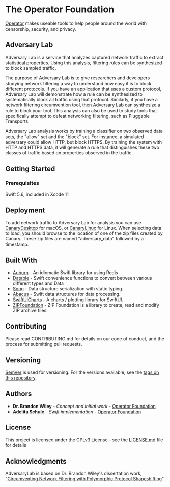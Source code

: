 # The Operator Foundation

[Operator](https://operatorfoundation.org) makes useable tools to help people around the world with censorship, security, and privacy.

## Adversary Lab

Adversary Lab is a service that analyzes captured network traffic to extract statistical properties. Using this analysis, filtering rules can be synthesized to block sampled traffic.

The purpose of Adversary Lab is to give researchers and developers studying network filtering a way to understand how easy it is to block different protocols.
If you have an application that uses a custom protocol, Adversary Lab will demonstrate how a rule can be synthesized to systematically block all traffic using that protocol.
Similarly, if you have a network filtering circumvention tool, then Adversary Lab can synthesize a rule to block your tool.
This analysis can also be used to study tools that specifically attempt to defeat networking filtering, such as Pluggable Transports.

Adversary Lab analysis works by training a classifier on two observed data sets, the "allow" set and the "block" set.
For instance, a simulated adversary could allow HTTP, but block HTTPS. By training the system with HTTP and HTTPS data, it will generate a rule that distinguishes these two classes of traffic based on properties observed in the traffic.

## Getting Started

### Prerequisites

Swift 5.6, included in Xcode 11

## Deployment

To add network traffic to Adversary Lab for analysis you can use [CanaryDesktop](https://github.com/OperatorFoundation/CanaryDesktop.git) for macOS, or [CanaryLinux](https://github.com/OperatorFoundation/CanaryLinux.git) for Linux. When selecting data to load, you should browse to the location of one of the zip files created by Canary. These zip files are named "adversary_data" followed by a timestamp.

## Built With

* [Auburn](https://github.com/OperatorFoundation/Auburn) - An idiomatic Swift library for using Redis
* [Datable](https://github.com/OperatorFoundation/Datable) - Swift convenience functions to convert between various different types and Data
* [Song](https://github.com/OperatorFoundation/Song.git) - Data structure serialization with static typing.
* [Abacus](https://github.com/OperatorFoundation/Abacus.git) - Swift data structures for data processing.
* [SwiftUICharts](https://github.com/willdale/SwiftUICharts.git) - A charts / plotting library for SwiftUI.
* [ZIPFoundation](https://github.com/weichsel/ZIPFoundation) - ZIP Foundation is a library to create, read and modify ZIP archive files.

## Contributing

Please read CONTRIBUTING.md for details on our code of conduct, and the process for submitting pull requests.

## Versioning

[SemVer](http://semver.org/) is used for versioning. For the versions available, see the [tags on this repository](https://github.com/OperatorFoundation/AdversaryLab/tags).

## Authors

* **Dr. Brandon Wiley** - *Concept and initial work* - [Operator Foundation](https://OperatorFoundation.org/)
* **Adelita Schule** - *Swift implementation* - [Operator Foundation](adelita@OperatorFoundation.org)

## License

This project is licensed under the GPLv3 License - see the [LICENSE.md](LICENSE.md) file for details

## Acknowledgments

AdversaryLab is based on Dr. Brandon Wiley's dissertation work, "[Circumventing Network Filtering with Polymorphic Protocol Shapeshifting](http://blanu.net/Dissertation.pdf)".

